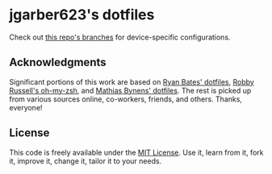 # jgarber623's dotfiles

Check out [this repo's branches](https://github.com/jgarber623/dotfiles/branches) for device-specific configurations.

## Acknowledgments

Significant portions of this work are based on [Ryan Bates' dotfiles](https://github.com/ryanb/dotfiles), [Robby Russell's oh-my-zsh](https://github.com/robbyrussell/oh-my-zsh), and [Mathias Bynens' dotfiles](https://github.com/mathiasbynens/dotfiles). The rest is picked up from various sources online, co-workers, friends, and others. Thanks, everyone!

## License

This code is freely available under the [MIT License](http://opensource.org/licenses/MIT). Use it, learn from it, fork it, improve it, change it, tailor it to your needs.

